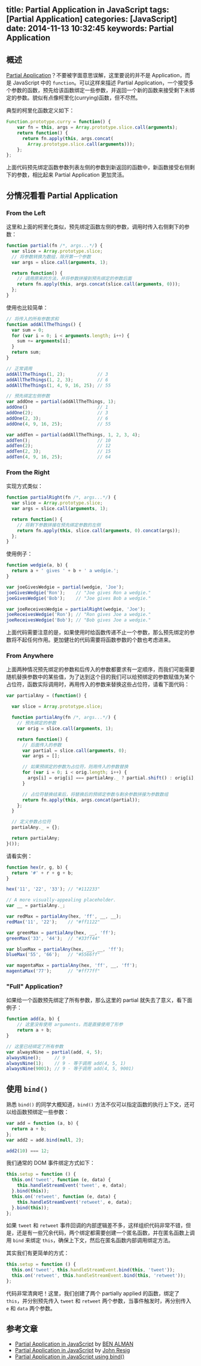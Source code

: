 

title: Partial Application in JavaScript
tags: [Partial Application]
categories: [JavaScript]
date: 2014-11-13 10:32:45
keywords: Partial Application
---

## 概述

[Partial Application](http://en.wikipedia.org/wiki/Partial_application)？不要被字面意思误解，这里要说的并不是 Application，而是 JavaScript 中的 `function`。可以这样来描述 Partial Application，一个接受多个参数的函数，预先给该函数绑定一些参数，并返回一个新的函数来接受剩下未绑定的参数。貌似有点像柯里化(currying)函数，但不尽然。

典型的柯里化函数定义如下：

```js
Function.prototype.curry = function() {
    var fn = this, args = Array.prototype.slice.call(arguments);
    return function() {
      return fn.apply(this, args.concat(
        Array.prototype.slice.call(arguments)));
    };
};
```

上面代码预先绑定函数参数列表左侧的参数到新返回的函数中，新函数接受右侧剩下的参数，相比起来 Partial Application 更加灵活。
<!--more-->

## 分情况看看 Partial Application

### From the Left

这里和上面的柯里化类似，预先绑定函数左侧的参数，调用时传入右侧剩下的参数：


```js
function partial(fn /*, args...*/) {
  var slice = Array.prototype.slice;
  // 将参数转换为数组，除开第一个参数
  var args = slice.call(arguments, 1);

  return function() {
    // 调用原来的方法，并将参数拼接到预先绑定的参数后面
    return fn.apply(this, args.concat(slice.call(arguments, 0)));
  };
}
```

使用也比较简单：


```js
// 将传入的所有参数求和
function addAllTheThings() {
  var sum = 0;
  for (var i = 0; i < arguments.length; i++) {
    sum += arguments[i];
  }
  return sum;
}

// 正常调用
addAllTheThings(1, 2);            // 3
addAllTheThings(1, 2, 3);         // 6
addAllTheThings(1, 4, 9, 16, 25); // 55

// 预先绑定左侧参数
var addOne = partial(addAllTheThings, 1);
addOne()                          // 1
addOne(2);                        // 3
addOne(2, 3);                     // 6
addOne(4, 9, 16, 25);             // 55

var addTen = partial(addAllTheThings, 1, 2, 3, 4);
addTen();                         // 10
addTen(2);                        // 12
addTen(2, 3);                     // 15
addTen(4, 9, 16, 25);             // 64
```

### From the Right

实现方式类似：

```js
function partialRight(fn /*, args...*/) {
  var slice = Array.prototype.slice;
  var args = slice.call(arguments, 1);

  return function() {
    // 将剩下参数拼接在预先绑定参数的左侧 
    return fn.apply(this, slice.call(arguments, 0).concat(args));
  };
}
```

使用例子：

```js
function wedgie(a, b) {
  return a + ' gives ' + b + ' a wedgie.';
}

var joeGivesWedgie = partial(wedgie, 'Joe');
joeGivesWedgie('Ron');    // "Joe gives Ron a wedgie."
joeGivesWedgie('Bob');    // "Joe gives Bob a wedgie."

var joeReceivesWedgie = partialRight(wedgie, 'Joe');
joeReceivesWedgie('Ron'); // "Ron gives Joe a wedgie."
joeReceivesWedgie('Bob'); // "Bob gives Joe a wedgie."
```

上面代码需要注意的是，如果使用时给函数传递不止一个参数，那么预先绑定的参数将不起任何作用。更加健壮的代码需要将函数参数的个数也考虑进来。


### From Anywhere 

上面两种情况预先绑定的参数和后传入的参数都要求有一定顺序，而我们可能需要随机替换参数中的某些值，为了达到这个目的我们可以给预绑定的参数赋值为某个占位符，函数实际调用时，再用传入的参数来替换这些占位符，请看下面代码：

```js
var partialAny = (function() {

  var slice = Array.prototype.slice;

  function partialAny(fn /*, args...*/) {
    // 预先绑定的参数
    var orig = slice.call(arguments, 1);

    return function() {
      // 后面传入的参数
      var partial = slice.call(arguments, 0);
      var args = [];

      // 如果预绑定的参数为占位符，则用传入的参数替换
      for (var i = 0; i < orig.length; i++) {
        args[i] = orig[i] === partialAny._ ? partial.shift() : orig[i];
      }

      // 占位符替换结束后，将替换后的预绑定参数与剩余参数拼接为参数数组
      return fn.apply(this, args.concat(partial));
    };
  }

  // 定义参数占位符
  partialAny._ = {};

  return partialAny;
}());
```

请看实例：


```js
function hex(r, g, b) {
  return '#' + r + g + b;
}

hex('11', '22', '33'); // "#112233"

// A more visually-appealing placeholder.
var __ = partialAny._;

var redMax = partialAny(hex, 'ff', __, __);
redMax('11', '22');    // "#ff1122"

var greenMax = partialAny(hex, __, 'ff');
greenMax('33', '44');  // "#33ff44"

var blueMax = partialAny(hex, __, __, 'ff');
blueMax('55', '66');   // "#5566ff"

var magentaMax = partialAny(hex, 'ff', __, 'ff');
magentaMax('77');      // "#ff77ff"
```

### "Full" Application?

如果给一个函数预先绑定了所有参数，那么这里的 partial 就失去了意义，看下面例子：

```js
function add(a, b) {
    // 这里没有使用 arguments，而是直接使用了形参
    return a + b;
}

// 这里已经绑定了所有参数
var alwaysNine = partial(add, 4, 5);
alwaysNine();     // 9
alwaysNine(1);    // 9 - 等于调用 add(4, 5, 1)
alwaysNine(9001); // 9 - 等于调用 add(4, 5, 9001)
```

## 使用 `bind()` 

熟悉 `bind()` 的同学大概知道，`bind()` 方法不仅可以指定函数的执行上下文，还可以给函数预绑定一些参数：


```js
var add = function (a, b) {
  return a + b;
};
var add2 = add.bind(null, 2);

add2(10) === 12;
```

我们通常的 DOM 事件绑定方式如下：

```js
this.setup = function () {
  this.on('tweet', function (e, data) {
    this.handleStreamEvent('tweet', e, data);
  }.bind(this));
  this.on('retweet', function (e, data) {
    this.handleStreamEvent('retweet', e, data);
  }.bind(this));
};
```
 如果 `tweet` 和 `retweet` 事件回调的内部逻辑差不多，这样组织代码非常不错，但是，还是有一些冗余代码，两个绑定都需要创建一个匿名函数，并在匿名函数上调用 `bind` 来绑定 `this`，确保上下文，然后在匿名函数内部调用绑定方法。
 
 其实我们有更简单的方式：
 
 
```js
this.setup = function () {
  this.on('tweet', this.handleStreamEvent.bind(this, 'tweet'));
  this.on('retweet', this.handleStreamEvent.bind(this, 'retweet'));
};
```

代码非常清爽吧！这里，我们创建了两个 partially applied 的函数，绑定了 `this`，并分别预先传入 `tweet` 和 `retweet` 两个参数，当事件触发时，再分别传入 `e` 和 `data` 两个参数。


## 参考文章

- [Partial Application in JavaScript](http://benalman.com/news/2012/09/partial-application-in-javascript) by  [BEN ALMAN](http://benalman.com/)
- [Partial Application in JavaScript](http://ejohn.org/blog/partial-functions-in-javascript/) by [John Resig](http://ejohn.org/)
- [Partial Application in JavaScript using bind()](http://passy.svbtle.com/partial-application-in-javascript-using-bind)